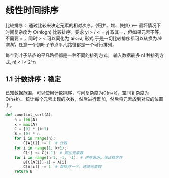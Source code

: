 # 线性时间排序

比较排序： 通过比较来决定元素的相对次序。{归并、堆、快排}  <-- 最坏情况下时间复杂度为 O(nlogn)
比较排序，要求 yi > / <  =  yj  取其一，但如果元素不等，不需要 = ，同时 > < 可以同化为 ai<=aj 形式 
于是一切比较排序都可以转换为*决策树*，任意一个到叶子节点平凡路径都是一个可行排列，

每个到叶子结点的平凡路径都是一种不同的排列方式。
输入数据最多 n! 种排列方式,
n! < l < 2^n 

## 1.1 计数排序：稳定
已知数据范围，可以使用计数排序，时间复杂度为O(n+k)，空间复杂度为O(n+k)。
统计每个元素出现的次数，然后进行累加，然后将元素放到对应的位置上。

```python
def countint_sort(A):
    n = len(A)
    k = max(A)
    C = [0] * (k+1)
    B = [0] * n
    for i in range(n):
        C[A[i]] += 1  # 计数 
    for i in range(1, k+1):
        C[i] += C[i-1]  # 累加元素数 
    for i in range(n-1, -1, -1): # 逆序遍历，保证稳定性
        B[C[A[i]]-1] = A[i]
        C[A[i]] -= 1  # 每排序一个，递减元素数 
    return B
```

